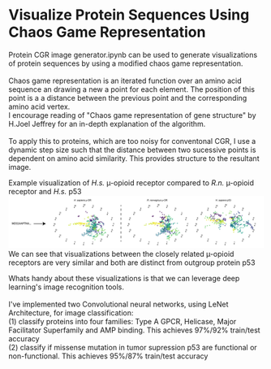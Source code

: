 # <b>Visualize Protein Sequences Using Chaos Game Representation</b>
Protein CGR image generator.ipynb can be used to generate visualizations of protein sequences by using a modified chaos game representation.<br>
<br>
Chaos game representation is an iterated function over an amino acid sequence an drawing a new a point for each element. The position of this point is a a distance between the previous point and the corresponding amino acid vertex.<br>
I encourage reading of "Chaos game representation of gene structure" by H.Joel Jeffrey for an in-depth explanation of the algorithm.<br><br>
To apply this to proteins, which are too noisy for conventonal CGR, I use a dynamic step size such that the distance between two sucessive points is dependent on amino acid similarity.
This provides structure to the resultant image.

Example visualization of <i>H.s.</i> µ-opioid receptor compared to <i>R.n.</i>  µ-opioid receptor and <i> H.s.</i> p53
![examples](https://github.com/WillCheney/Protein-CGR/blob/master/Protein%20CGR%20example-01.png)
We can see that visualizations between the closely related µ-opioid receptors are very similar and both are distinct from outgroup protein p53


Whats handy about these visualizations is that we can leverage deep learning's image recognition tools.<br><br>
I've implemented two Convolutional neural networks, using LeNet Architecture, for image classification:<br>
(1) classify proteins into four families: Type A GPCR, Helicase, Major Facilitator Superfamily and AMP binding. This achieves 97%/92% train/test accuracy<br>
(2) classify if missense mutation in tumor supression p53 are functional or non-functional. This achieves 95%/87% train/test accuracy
